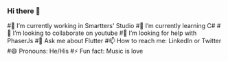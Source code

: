 ### Hi there 👋

 #🔭 I’m currently working in Smartters' Studio
 #🌱 I’m currently learning C#
 #👯 I’m looking to collaborate on youtube
 #🤔 I’m looking for help with PhaserJs
 #💬 Ask me about Flutter
 #📫 How to reach me: LinkedIn or Twitter 
 #😄 Pronouns: He/His
 #⚡ Fun fact: Music is love

